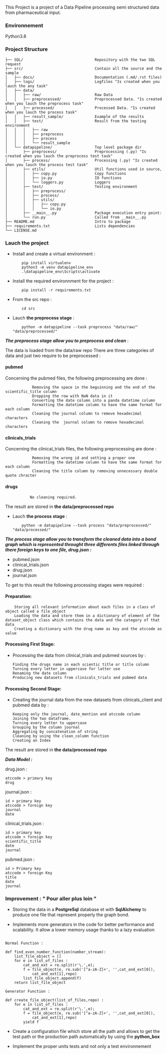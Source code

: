 This Project is a project of a Data Pipeline processing semi structured data from pharmaceutical input.


### Environnement ###

Python3.8


### Project Structure 
```
├── SQL/                                Repository with the two SQL request
├── src/                                Contain all the source and the sample
│	├── docs/                           Documentation (.md/.rst files)
│	├── logs/                           Logfiles "Is created when you lauch the any task"
│	├── data/
│	│   ├── raw/                        Raw Data
│	│   ├── preprocessed/               Preprocessed Data. "Is created when you lauch the preprocess task"
│	│   ├── processed/                  Processed Data. "Is created when you lauch the process task"
│	│   ├── result_sample/              Example of the results
│	│   ├── test/                       Result from the testing environment
│	│   │   ├── raw                     
│	│   │   ├── preprocess
│	│   │   ├── process
│	│   │   └── result_sample
│	└── datapipeline/                   Top level package dir
│	    ├── preprocess/                 Preprocessing (.py) "Is created when you lauch the preprocess test task"
│	    ├── process/                    Processing (.py) "Is created when you lauch the process test task"
│	    ├── utils/                      Util functions used in source,
│	    │   ├── copy.py                 Copy functions
│	    │   ├── io.py                   IO functions
│	    │   └── loggers.py              Loggers
│	    ├── test/                       Testing environment
│	    │   ├── preprocess/
│	    │   ├── process/
│	    │   ├── utils/
│	    │   │   ├── copy.py
│	    │   │   └── io.py
│	    ├── __main__.py                 Package execution entry point:
│	    └── run.py                      Called from __main__.py
├── README.md                           Intro to package
├── requirements.txt                    Lists dependencies
└── LICENSE.md
```


### Lauch the project #


-	Install and create a virtual environment :

			pip install virtualenv
			python3 -m venv datapipeline_env
			.\datapipeline_env\Scripts\activate

-	Install the required environnment for the project :
	
			pip install -r requirements.txt

	

-	From the src repo :

			cd src


-	Lauch **the preprocess stage** :
		
			python -m datapipeline --task preprocess "data/raw/" "data/preprocessed/"



***The preprocess stage allow you to preprocess and clean*** :

The data is loaded from the data/raw repo
There are three categories of data and just two require to be preprocessed :

#### pubmed 
Concerning the pubmed files, the following preprocessing are done   :

	            Removing the space in the beguinning and the end of the scientific_title column
	            Dropping the row with NaN data in it
	            Converting the date column into a panda datetime column
	            Formatting the datetime column to have the same format for each column
	            Cleaning the journal column to remove hexadecimal characters
	            Cleaning the  journal column to remove hexadecimal characters 

#### clinicals_trials
Concerning the clinical_trials files, the following preprocessing are done :

	            Removing the wrong id and setting a proper one
	            Formatting the datetime column to have the same format for each column
	            Cleaning the title column by removing unnecessary double quote chracter

#### drugs

	           No cleaning required. 

The result are stored in **the data/preprocessed repo**


-	Lauch **the process stage** :

			python -m datapipeline --task process "data/preprocessed/" "data/processed/"

***The process stage allow you to transform the cleaned data into a bond graph which is represented throught three differents files linked through there foreign keys to one file, drug.json :***

* pubmed.json
* clinical_trials.json
* drug.json
* journal.json

To get to this result the following processing stages were required :

#### Preparation:

		Storing all relevant information about each files in a class of object called a file_object
		Loading the data and store them in a dictionary of element of the  dataset_object class which contains the data and the category of that data
		Creating a dictionary with the drug name as key and the atccode as value

#### Processing First Stage: 

-	Processing the data from clinical_trials and pubmed sources by :

		Finding the drugs name in each scientic title or title column
		Turning every letter in uppercase for latter use
		Renaming the date column
		Producing new datasets from clinicals_trials and pubmed data

#### Processing Second Stage:

-	Creating the journal data from the new datasets from clinicals_client and pubmed data by :

        Keeping only the journal, date_mention and atccode column
        Joining the two dataframe.
        Turning every letter to uppercase
        Grouping by the column journal
        Aggregating by concatenation of string 
        Cleaning by using the clean_column function
        Creating an Index

The result are stored in **the data/processed repo**


***Data Model :*** 


drug.json :
	
	atccode > primary key
	drug


journal.json :

	id > primary key
	atccode > foreign key
	journal
	date


clinical_trials.json : 
	
	id > primary key
	atccode > foreign key
	scientific_title
	date
	journal

pubmed.json :
	
	id > Primary key 
	atccode > foreign Key
	title
	date
	journal

### Improvement : " Pour aller plus loin " ###



-	Storing the data in a **PostgreSql** database et with **SqlAlchemy** to produce one file that represent properly the graph bond.

-	Implements more generators in the code for better performance and scalability. It allow a lower memory usage thanks to a lazy evaluation

```

Normal Function : 

def find_even_number_function(number_stream):
    list_file_object = []
    for e in list_of_files :
        cat_and_ext = re.split(r'\.',e);
        f = file_object(e, re.sub('[^a-zA-Z]+', '',cat_and_ext[0]),
            cat_and_ext[1],repo)
        list_file_object.append(f)
    return list_file_object

Generator Function : 

def create_file_object(list_of_files,repo) :
    for e in list_of_files :
        cat_and_ext = re.split(r'\.',e);
        f = file_object(e, re.sub('[^a-zA-Z]+', '',cat_and_ext[0]),
            cat_and_ext[1],repo)
        yield f
```

-	Create a configuration file which store all the path and allows to get the test path or the production path automatically by using the **python_box**

-	Implement the proper units tests and not only a test environnement

